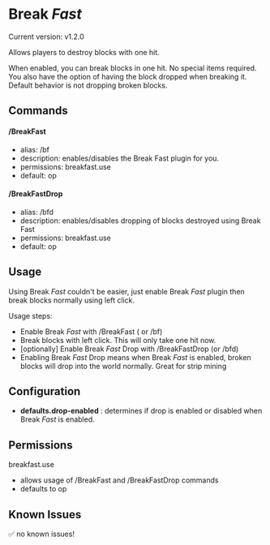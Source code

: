 # Break *Fast*

Current version: v1.2.0

Allows players to destroy blocks with one hit.

When enabled, you can break blocks in one hit. No special items required. You also have the option of having the block dropped when breaking it. Default behavior is not dropping broken blocks.


Commands
--------

#### /BreakFast
- alias: /bf
- description: enables/disables the Break Fast plugin for you.
- permissions: breakfast.use
- default: op

#### /BreakFastDrop
- alias: /bfd
- description: enables/disables dropping of blocks destroyed using Break Fast
- permissions: breakfast.use
- default: op

Usage
--------

Using Break *Fast* couldn't be easier, just enable Break *Fast* plugin then break blocks normally using left click.

Usage steps:
- Enable Break *Fast* with /BreakFast ( or /bf)
- Break blocks with left click. This will only take one hit now.
- [optionally] Enable Break *Fast* Drop with /BreakFastDrop (or /bfd)
- Enabling Break *Fast* Drop means when Break *Fast* is enabled, broken blocks will drop into the world normally. Great for strip mining

Configuration
--------

- **defaults.drop-enabled** : determines if drop is enabled or disabled when Break *Fast* is enabled.

Permissions
--------

breakfast.use
- allows usage of /BreakFast and /BreakFastDrop commands
- defaults to op

Known Issues
--------

:white_check_mark: no known issues!
